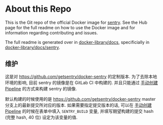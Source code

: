 # About this Repo

This is the Git repo of the official Docker image for [sentry](https://registry.hub.docker.com/_/sentry/). See the
Hub page for the full readme on how to use the Docker image and for information
regarding contributing and issues.

The full readme is generated over in [docker-library/docs](https://github.com/docker-library/docs),
specificially in [docker-library/docs/sentry](https://github.com/docker-library/docs/tree/master/sentry).

## 维护

这是对 https://github.com/getsentry/docker-sentry 的定制版本. 为了去除本地环境的影响, 目前 sentry 的镜像是在 GitLab CI 中构建的.
并且只能通过 [手动创建 Pipeline][run-pipeline-manually] 的方式来构建 sentry 的镜像.

默认构建的时候使用的是 https://github.com/getsentry/docker-sentry master 分支上的最新提交所对应的版本.
如果需要指定提交版本的话, 可以在 [手动创建 Pipeline][run-pipeline-manually] 的时候在表单中填入 `SENTRY_BUILD` 变量, 并填写期望构建的提交 hash (完整 hash, 40 位) 设定为该变量的值.

[run-pipeline-manually]: https://git.llsapp.com/help/ci/pipelines.md#manually-executing-pipelines
